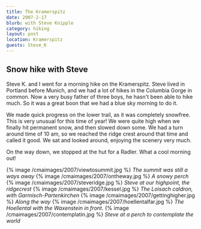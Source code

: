 ```yaml
---
title: The Kramerspitz
date: 2007-2-17
blurb: with Steve Knipple
category: hiking
layout: post
location: Kramerspitz
guests: Steve_K
---
```


<h2>Snow hike with Steve</h2>


Steve K. and I went for a morning hike on the Kramerspitz. Steve lived in
Portland before Munich, and we had a lot of hikes in the Columbia Gorge in
common. Now a very busy father of three boys, he hasn't been able to hike
much. So it was a great boon that we had a blue sky morning to do it.


We made quick progress on the lower trail, as it was completely snowfree. This
is very unusual for this time of year! We were quite high when we finally hit
permanent snow, and then slowed down some. We had a turn around time of 10 am,
so we reached the ridge crest around that time and called it good. We sat and
looked around, enjoying the scenery very much.


On the way down, we stopped at the hut for a Radler. What a cool morning out!



{% image /cmaimages/2007/viewtosummit.jpg %}
<i>The summit was still a ways away</i>
{% image /cmaimages/2007/ontheway.jpg %}
<i>A snowy perch</i>
{% image /cmaimages/2007/steveridge.jpg %}
<i>Steve at our highpoint, the ridgecrest</i>
{% image /cmaimages/2007/kessel.jpg %}
<i>The Loisach caldron, with Garmisch-Partenkirchen</i>
{% image /cmaimages/2007/gettinghigher.jpg %}
<i>Along the way</i>
{% image /cmaimages/2007/hoellentalfar.jpg %}
<i>The Hoellental with the Waxenstein in front.</i>
{% image /cmaimages/2007/contemplatin.jpg %}
<i>Steve at a perch to contemplate the world</i>
